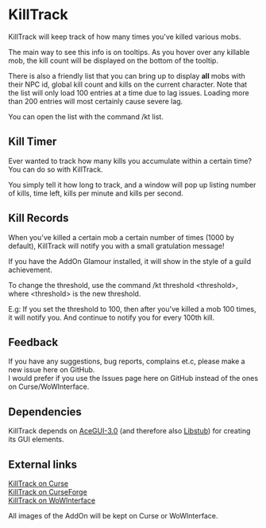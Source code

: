 KillTrack
=========

KillTrack will keep track of how many times you've killed various mobs.

The main way to see this info is on tooltips. As you hover over any killable mob, the kill count will be displayed on the bottom of the tooltip.

There is also a friendly list that you can bring up to display **all** mobs with their NPC id, global kill count and kills on the current character.
Note that the list will only load 100 entries at a time due to lag issues.
Loading more than 200 entries will most certainly cause severe lag.

You can open the list with the command /kt list.

Kill Timer
----------

Ever wanted to track how many kills you accumulate within a certain time? You can do so with KillTrack.

You simply tell it how long to track, and a window will pop up listing number of kills, time left, kills per minute and kills per second.


Kill Records
------------

When you've killed a certain mob a certain number of times (1000 by default), KillTrack will notify you with a small gratulation message!

If you have the AddOn Glamour installed, it will show in the style of a guild achievement.

To change the threshold, use the command /kt threshold \<threshold\>, where \<threshold\> is the new threshold.

E.g: If you set the threshold to 100, then after you've killed a mob 100 times, it will notify you. And continue to notify you for every 100th kill.

Feedback
--------

If you have any suggestions, bug reports, complains et.c, please make a new issue here on GitHub.  
I would prefer if you use the Issues page here on GitHub instead of the ones on Curse/WoWInterface.

Dependencies
------------

KillTrack depends on [AceGUI-3.0](http://www.wowace.com/addons/ace3/) (and therefore also [Libstub](http://www.wowace.com/addons/libstub/)) for creating its GUI elements.

External links
--------------

[KillTrack on Curse](http://www.curse.com/addons/wow/killtrack "KillTrack - Curse")  
[KillTrack on CurseForge](http://wow.curseforge.com/addons/killtrack/ "KillTrack - CurseForge")  
[KillTrack on WoWInterface](http://www.wowinterface.com/downloads/info20509-KillTrack.html "KillTrack - WoWInterface")

All images of the AddOn will be kept on Curse or WoWInterface.
